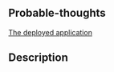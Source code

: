 ## Probable-thoughts

[The deployed application](https://guarded-crag-17352.herokuapp.com/)

## Description